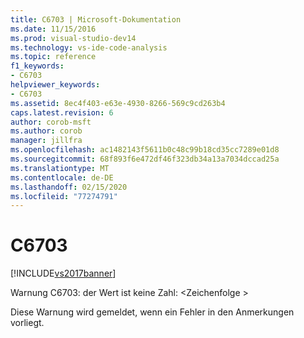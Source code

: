 ```yaml
---
title: C6703 | Microsoft-Dokumentation
ms.date: 11/15/2016
ms.prod: visual-studio-dev14
ms.technology: vs-ide-code-analysis
ms.topic: reference
f1_keywords:
- C6703
helpviewer_keywords:
- C6703
ms.assetid: 8ec4f403-e63e-4930-8266-569c9cd263b4
caps.latest.revision: 6
author: corob-msft
ms.author: corob
manager: jillfra
ms.openlocfilehash: ac1482143f5611b0c48c99b18cd35cc7289e01d8
ms.sourcegitcommit: 68f893f6e472df46f323db34a13a7034dccad25a
ms.translationtype: MT
ms.contentlocale: de-DE
ms.lasthandoff: 02/15/2020
ms.locfileid: "77274791"
---
```

# <a name="c6703"></a>C6703
[!INCLUDE[vs2017banner](../includes/vs2017banner.md)]

Warnung C6703: der Wert ist keine Zahl: \<Zeichenfolge >  
  
 Diese Warnung wird gemeldet, wenn ein Fehler in den Anmerkungen vorliegt.
